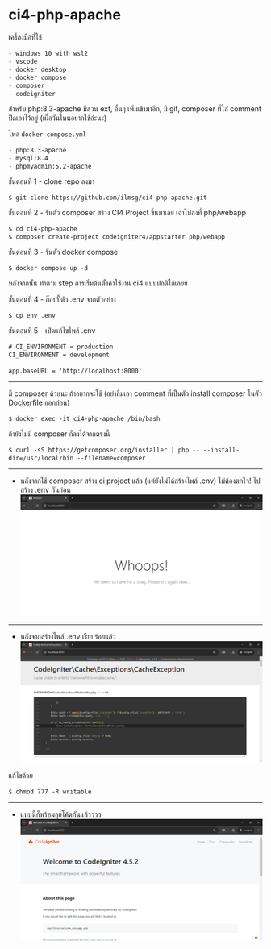 # ci4-php-apache

เครื่องมือที่ใช้

    - windows 10 with wsl2
    - vscode
    - docker desktop
    - docker compose
    - composer
    - codeigniter

สำหรับ php:8.3-apache มีส่วน ext, อื่นๆ เพิ่มเข้ามาอีก, มี git, composer ที่ใส่ comment ปิดเอาไว้อยู่ (เผื่อวันไหนอยากใช้อ่ะนะ)

ไพล `docker-compose.yml` 

    - php:8.3-apache
    - mysql:8.4
    - phpmyadmin:5.2-apache

ขั้นตอนที่ 1 - clone repo ลงมา

    $ git clone https://github.com/ilmsg/ci4-php-apache.git

ขั้นตอนที่ 2 - รันตัว composer สร้าง CI4 Project ขึ้นมาเลย เอาไปลงที่ php/webapp 

    $ cd ci4-php-apache
    $ composer create-project codeigniter4/appstarter php/webapp

ขั้นตอนที่ 3 - รันตัว docker compose

    $ docker compose up -d

หลังจากนั้น ทำตาม step การเริ่มต้นตั้งค่าใช้งาน ci4 แบบปกติได้เลยย

ขั้นตอนที่ 4 - ก๊อปปี้ตัว .env จากตัวอย่าง

    $ cp env .env

ขั้นตอนที่ 5 - เปิดแก้ไขไพล์ .env 

    # CI_ENVIRONMENT = production
    CI_ENVIRONMENT = development

    app.baseURL = 'http://localhost:8000'

---
มี composer ด้วยนะ ถ้าอยากจะใช้ (อย่าลืมเอา comment ที่เป็นตัว install composer ในตัว Dockerfile ออกก่อน)

    $ docker exec -it ci4-php-apache /bin/bash

ถ้ายังไม่มี composer ก็ลงได้จากตรงนี้

    $ curl -sS https://getcomposer.org/installer | php -- --install-dir=/usr/local/bin --filename=composer

---

- หลังจากใช้ composer สร้าง ci project แล้ว (แต่ยังไม่ได้สร้างไพล์ .env) ไม่ต้องตกใจ! ไปสร้าง .env กันก่อน
![](/images/2024-06-17_091910.png)

---
- หลังจากสร้างไพล์ .env เรียบร้อยแล้ว
![](/images/2024-06-17_091554.png)

แก้ไขด้วย

    $ chmod 777 -R writable

---
- แบบนี้ก็พร้อมลุยโค้ดกันแล้วววว
![](/images/2024-06-17_092523.png)